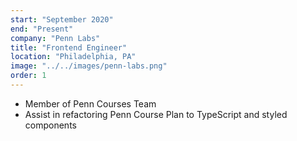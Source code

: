 ```yaml
---
start: "September 2020"
end: "Present"
company: "Penn Labs"
title: "Frontend Engineer"
location: "Philadelphia, PA"
image: "../../images/penn-labs.png"
order: 1
---
```


- Member of Penn Courses Team
- Assist in refactoring Penn Course Plan to TypeScript and styled components
